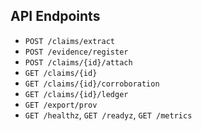 ## API Endpoints

- `POST /claims/extract`
- `POST /evidence/register`
- `POST /claims/{id}/attach`
- `GET /claims/{id}`
- `GET /claims/{id}/corroboration`
- `GET /claims/{id}/ledger`
- `GET /export/prov`
- `GET /healthz`, `GET /readyz`, `GET /metrics`
